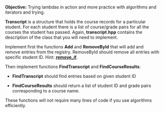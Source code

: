 **Objective:** Trying lambdas in action and more practice with algorithms and 
iterators and trying.

**Transcript** is a structure that holds the course records for a
  particular student. For each student there is a list of course/grade
  pairs for all the courses the student has passed. Again,
  **transcript.hpp** contains the description of the class that you will
  need to implement.

Implement first the functions **Add** and **RemoveById** that will add and 
remove entries from the registry. RemoveById should remove all entries with specific
student ID. Hint: **[remove_if](http://www.cplusplus.com/reference/algorithm/remove_if/)**.

Then implement functions **FindTranscript** and **FindCourseResults**:

- **FindTranscript** should find entries based on given student ID

- **FindCourseResults** should return a list of student ID and grade pairs
    corresponding to a course name.

These functions will not require many lines of code if you use
algorithms efficiently.